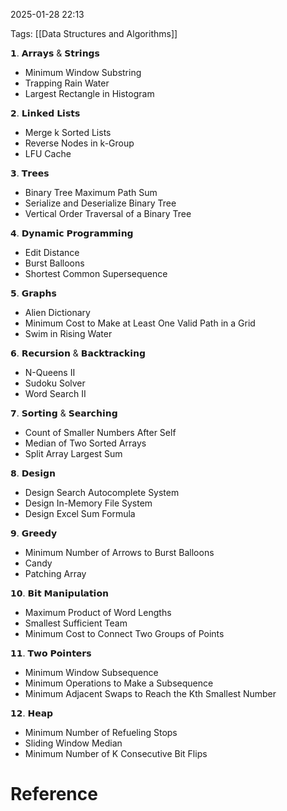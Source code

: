 2025-01-28 22:13

Tags: [[Data Structures and Algorithms]]

𝟭. 𝗔𝗿𝗿𝗮𝘆𝘀 & 𝗦𝘁𝗿𝗶𝗻𝗴𝘀 
- Minimum Window Substring 
- Trapping Rain Water 
- Largest Rectangle in Histogram 

𝟮. 𝗟𝗶𝗻𝗸𝗲𝗱 𝗟𝗶𝘀𝘁𝘀 
- Merge k Sorted Lists 
- Reverse Nodes in k-Group
- LFU Cache 

𝟯. 𝗧𝗿𝗲𝗲𝘀 
- Binary Tree Maximum Path Sum 
- Serialize and Deserialize Binary Tree 
- Vertical Order Traversal of a Binary Tree 

𝟰. 𝗗𝘆𝗻𝗮𝗺𝗶𝗰 𝗣𝗿𝗼𝗴𝗿𝗮𝗺𝗺𝗶𝗻𝗴 
- Edit Distance 
- Burst Balloons 
- Shortest Common Supersequence 

𝟱. 𝗚𝗿𝗮𝗽𝗵𝘀 
- Alien Dictionary
- Minimum Cost to Make at Least One Valid Path in a Grid
- Swim in Rising Water 

𝟲. 𝗥𝗲𝗰𝘂𝗿𝘀𝗶𝗼𝗻 & 𝗕𝗮𝗰𝗸𝘁𝗿𝗮𝗰𝗸𝗶𝗻𝗴 
- N-Queens II 
- Sudoku Solver 
- Word Search II 

𝟳. 𝗦𝗼𝗿𝘁𝗶𝗻𝗴 & 𝗦𝗲𝗮𝗿𝗰𝗵𝗶𝗻𝗴 
- Count of Smaller Numbers After Self 
- Median of Two Sorted Arrays 
- Split Array Largest Sum 

𝟴. 𝗗𝗲𝘀𝗶𝗴𝗻 
- Design Search Autocomplete System 
- Design In-Memory File System 
- Design Excel Sum Formula 

𝟵. 𝗚𝗿𝗲𝗲𝗱𝘆 
- Minimum Number of Arrows to Burst Balloons
- Candy 
- Patching Array 

𝟭𝟬. 𝗕𝗶𝘁 𝗠𝗮𝗻𝗶𝗽𝘂𝗹𝗮𝘁𝗶𝗼𝗻
- Maximum Product of Word Lengths 
- Smallest Sufficient Team 
- Minimum Cost to Connect Two Groups of Points 

𝟭𝟭. 𝗧𝘄𝗼 𝗣𝗼𝗶𝗻𝘁𝗲𝗿𝘀 
- Minimum Window Subsequence 
- Minimum Operations to Make a Subsequence 
- Minimum Adjacent Swaps to Reach the Kth Smallest Number 

𝟭𝟮. 𝗛𝗲𝗮𝗽
- Minimum Number of Refueling Stops 
- Sliding Window Median
- Minimum Number of K Consecutive Bit Flips



# Reference

